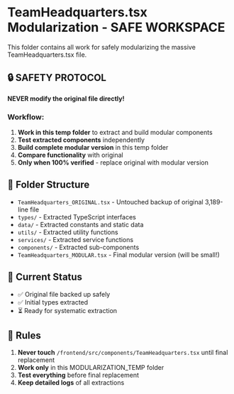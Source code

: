 # TeamHeadquarters.tsx Modularization - SAFE WORKSPACE

This folder contains all work for safely modularizing the massive TeamHeadquarters.tsx file.

## 🔒 SAFETY PROTOCOL

**NEVER modify the original file directly!**

### Workflow:
1. **Work in this temp folder** to extract and build modular components
2. **Test extracted components** independently 
3. **Build complete modular version** in this temp folder
4. **Compare functionality** with original
5. **Only when 100% verified** - replace original with modular version

## 📁 Folder Structure

- `TeamHeadquarters_ORIGINAL.tsx` - Untouched backup of original 3,189-line file
- `types/` - Extracted TypeScript interfaces
- `data/` - Extracted constants and static data
- `utils/` - Extracted utility functions
- `services/` - Extracted service functions
- `components/` - Extracted sub-components
- `TeamHeadquarters_MODULAR.tsx` - Final modular version (will be small!)

## 🎯 Current Status

- ✅ Original file backed up safely
- ✅ Initial types extracted
- ⏳ Ready for systematic extraction

## 🚨 Rules

1. **Never touch** `/frontend/src/components/TeamHeadquarters.tsx` until final replacement
2. **Work only** in this MODULARIZATION_TEMP folder
3. **Test everything** before final replacement
4. **Keep detailed logs** of all extractions